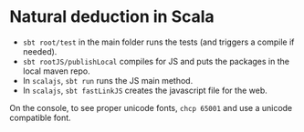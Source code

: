 # Natural deduction in Scala

  - `sbt root/test` in the main folder runs the tests (and triggers a compile if needed).
  - `sbt rootJS/publishLocal` compiles for JS and puts the packages in the local maven repo.
  - In `scalajs`, `sbt run` runs the JS main method.
  - In `scalajs`, `sbt fastLinkJS` creates the javascript file for the web.

On the console, to see proper unicode fonts, `chcp 65001` and use a unicode
compatible font.
